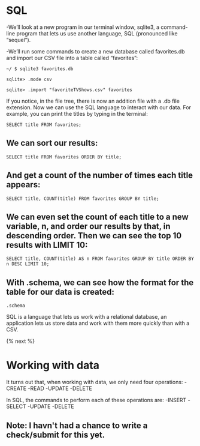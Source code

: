# SQL

-We’ll look at a new program in our terminal window, sqlite3, a command-line program that lets us use another language, SQL (pronounced like “sequel”).

-We’ll run some commands to create a new database called favorites.db and import our CSV file into a table called “favorites”:

```
~/ $ sqlite3 favorites.db
```
```
sqlite> .mode csv
```
```
sqlite> .import "favoriteTVShows.csv" favorites
```
If you notice, in the file tree, there is now an addition file with a .db file extension. Now we can use the SQL language to interact with our data.  For example, you can print the titles by typing in the terminal:

```
SELECT title FROM favorites; 
```

## We can sort our results:

```
SELECT title FROM favorites ORDER BY title;
```

## And get a count of the number of times each title appears:

```
SELECT title, COUNT(title) FROM favorites GROUP BY title;
```
## We can even set the count of each title to a new variable, n, and order our results by that, in descending order. Then we can see the top 10 results with LIMIT 10:

```
SELECT title, COUNT(title) AS n FROM favorites GROUP BY title ORDER BY n DESC LIMIT 10;
```
## With .schema, we can see how the format for the table for our data is created:

```
.schema
```
SQL is a language that lets us work with a relational database, an application lets us store data and work with them more quickly than with a CSV.

{% next %}

# Working with data

It turns out that, when working with data, we only need four operations:
-CREATE
-READ
-UPDATE
-DELETE

In SQL, the commands to perform each of these operations are:
-INSERT
-SELECT
-UPDATE
-DELETE



## Note: I havn't had a chance to write a check/submit for this yet.
